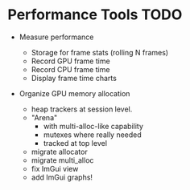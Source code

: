 # Performance Tools TODO

- Measure performance
  - Storage for frame stats (rolling N frames)
  - Record GPU frame time
  - Record CPU frame time
  - Display frame time charts

- Organize GPU memory allocation
  - heap trackers at session level.
  - "Arena"
    - with multi-alloc-like capability
    - mutexes where really needed
    - tracked at top level
  - migrate allocator
  - migrate multi_alloc
  - fix ImGui view
  - add ImGui graphs!
